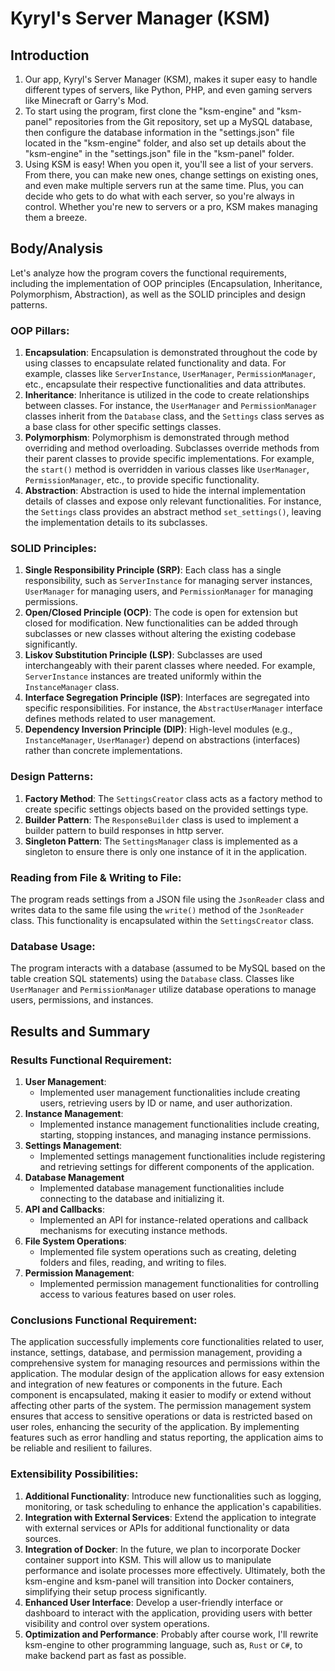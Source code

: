 # Kyryl's Server Manager (KSM)

## Introduction

1. Our app, Kyryl's Server Manager (KSM), makes it super easy to handle different types of servers, like Python, PHP, and even gaming servers like Minecraft or Garry's Mod.
2. To start using the program, first clone the "ksm-engine" and "ksm-panel" repositories from the Git repository, set up a MySQL database, then configure the database information in the "settings.json" file located in the "ksm-engine" folder, and also set up details about the "ksm-engine" in the "settings.json" file in the "ksm-panel" folder.
3. Using KSM is easy! When you open it, you'll see a list of your servers. From there, you can make new ones, change settings on existing ones, and even make multiple servers run at the same time. Plus, you can decide who gets to do what with each server, so you're always in control. Whether you're new to servers or a pro, KSM makes managing them a breeze.

## Body/Analysis

Let's analyze how the program covers the functional requirements, including the implementation of OOP principles (Encapsulation, Inheritance, Polymorphism, Abstraction), as well as the SOLID principles and design patterns.

### OOP Pillars:

1. **Encapsulation**: Encapsulation is demonstrated throughout the code by using classes to encapsulate related functionality and data. For example, classes like `ServerInstance`, `UserManager`, `PermissionManager`, etc., encapsulate their respective functionalities and data attributes.
2. **Inheritance**: Inheritance is utilized in the code to create relationships between classes. For instance, the `UserManager` and `PermissionManager` classes inherit from the `Database` class, and the `Settings` class serves as a base class for other specific settings classes.
3. **Polymorphism**: Polymorphism is demonstrated through method overriding and method overloading. Subclasses override methods from their parent classes to provide specific implementations. For example, the `start()` method is overridden in various classes like `UserManager`, `PermissionManager`, etc., to provide specific functionality.
4. **Abstraction**: Abstraction is used to hide the internal implementation details of classes and expose only relevant functionalities. For instance, the `Settings` class provides an abstract method `set_settings()`, leaving the implementation details to its subclasses.

### SOLID Principles:
1. **Single Responsibility Principle (SRP)**: Each class has a single responsibility, such as `ServerInstance` for managing server instances, `UserManager` for managing users, and `PermissionManager` for managing permissions.
2. **Open/Closed Principle (OCP)**: The code is open for extension but closed for modification. New functionalities can be added through subclasses or new classes without altering the existing codebase significantly.
3. **Liskov Substitution Principle (LSP)**: Subclasses are used interchangeably with their parent classes where needed. For example, `ServerInstance` instances are treated uniformly within the `InstanceManager` class.
4. **Interface Segregation Principle (ISP)**: Interfaces are segregated into specific responsibilities. For instance, the `AbstractUserManager` interface defines methods related to user management.
5. **Dependency Inversion Principle (DIP)**: High-level modules (e.g., `InstanceManager`, `UserManager`) depend on abstractions (interfaces) rather than concrete implementations.

### Design Patterns:
1. **Factory Method**: The `SettingsCreator` class acts as a factory method to create specific settings objects based on the provided settings type.
2. **Builder Pattern**: The `ResponseBuilder` class is used to implement a builder pattern to build responses in http server.
3. **Singleton Pattern**: The `SettingsManager` class is implemented as a singleton to ensure there is only one instance of it in the application.

### Reading from File & Writing to File:
The program reads settings from a JSON file using the `JsonReader` class and writes data to the same file using the `write()` method of the `JsonReader` class. This functionality is encapsulated within the `SettingsCreator` class.

### Database Usage:
The program interacts with a database (assumed to be MySQL based on the table creation SQL statements) using the `Database` class. Classes like `UserManager` and `PermissionManager` utilize database operations to manage users, permissions, and instances.

## Results and Summary

### Results Functional Requirement:
1. **User Management**:
   - Implemented user management functionalities include creating users, retrieving users by ID or name, and user authorization.
2. **Instance Management**:
   - Implemented instance management functionalities include creating, starting, stopping instances, and managing instance permissions.
3. **Settings Management**:
   - Implemented settings management functionalities include registering and retrieving settings for different components of the application.
4. **Database Management**
   - Implemented database management functionalities include connecting to the database and initializing it.
5. **API and Callbacks**:
   - Implemented an API for instance-related operations and callback mechanisms for executing instance methods.
6. **File System Operations**:
   - Implemented file system operations such as creating, deleting folders and files, reading, and writing to files.
7. **Permission Management**:
   - Implemented permission management functionalities for controlling access to various features based on user roles.

### Conclusions Functional Requirement:

The application successfully implements core functionalities related to user, instance, settings, database, and permission management, providing a comprehensive system for managing resources and permissions within the application.
The modular design of the application allows for easy extension and integration of new features or components in the future. Each component is encapsulated, making it easier to modify or extend without affecting other parts of the system.
The permission management system ensures that access to sensitive operations or data is restricted based on user roles, enhancing the security of the application.
By implementing features such as error handling and status reporting, the application aims to be reliable and resilient to failures.

### Extensibility Possibilities:

1. **Additional Functionality**: Introduce new functionalities such as logging, monitoring, or task scheduling to enhance the application's capabilities.
2. **Integration with External Services**: Extend the application to integrate with external services or APIs for additional functionality or data sources.
3. **Integration of Docker**: In the future, we plan to incorporate Docker container support into KSM. This will allow us to manipulate performance and isolate processes more effectively. Ultimately, both the ksm-engine and ksm-panel will transition into Docker containers, simplifying their setup process significantly.
4. **Enhanced User Interface**: Develop a user-friendly interface or dashboard to interact with the application, providing users with better visibility and control over system operations.
5. **Optimization and Performance**: Probably after course work, I'll rewrite ksm-engine to other programming language, such as, `Rust` or `C#`, to make backend part as fast as possible.
